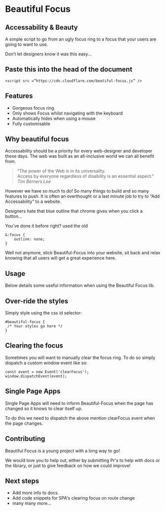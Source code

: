 # Beautiful Focus

## Accessability & Beauty

A simple script to go from an ugly focus ring to a focus that your users are going to want to use.

Don’t let designers know it was this easy...

## Paste this into the head of the document

```
<script src =”https://cdn.cloudflare.com/beatiful-focus.js” />
```

## Features

- Gorgeous focus ring
- Only shows Focus whilst navigating with the keyboard
- Automatically hides when using a mouse
- Fully customisable

## Why beautiful focus

Accessability should be a priority for every web-designer and developer these days. The web was built as an all-inclusive world we can all benefit from.

> “The power of the Web is in its universality.  
> Access by everyone regardless of disability is an essential aspect.”
> <cite>Tim Berners Lee</cite>

However we have so much to do! So many things to build and so many features to push. It is often an overthought or a last minute job to try to “Add Accessability” to a website.

Designers hate that blue outline that chrome gives when you click a button...

You’ve done it before right? used the old

```
&:focus {
    outline: none;
}
```

Well not anymore, stick Beautiful-Focus into your website, sit back and relax knowing that all users will get a great experience here.

## Usage

Below details some useful information when using the Beautiful Focus lib.

## Over-ride the styles

Simply style using the css id selector:

```
#beautiful-focus {
 /* Your styles go here */
}
```

## Clearing the focus

Sometimes you will want to manually clear the focus ring. To do so simply dispatch a custom window event like so:

```
const event = new Event('clearFocus');
window.dispatchEvent(event);
```

## Single Page Apps

Single Page Apps will need to inform Beautiful-Focus when the page has changed so it knows to clear itself up.

To do this we need to dispatch the above mention clearFocus event when the page changes.

## Contributing

Beautiful Focus is a young project with a long way to go!

We would love you to help out, either by submitting Pr's to help with docs or the library, or just to give feedback on how we could improve!

## Next steps

- Add more info to docs.
- Add code snippets for SPA's clearing focus on route change
- many many more...
